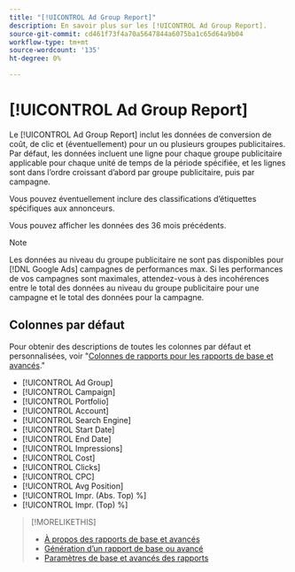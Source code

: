 ```yaml
---
title: "[!UICONTROL Ad Group Report]"
description: En savoir plus sur les [!UICONTROL Ad Group Report].
source-git-commit: cd461f73f4a70a5647844a6075ba1c65d64a9b04
workflow-type: tm+mt
source-wordcount: '135'
ht-degree: 0%

---
```


# [!UICONTROL Ad Group Report]

Le [!UICONTROL Ad Group Report] inclut les données de conversion de coût, de clic et (éventuellement) pour un ou plusieurs groupes publicitaires. Par défaut, les données incluent une ligne pour chaque groupe publicitaire applicable pour chaque unité de temps de la période spécifiée, et les lignes sont dans l’ordre croissant d’abord par groupe publicitaire, puis par campagne.

Vous pouvez éventuellement inclure des classifications d’étiquettes spécifiques aux annonceurs.

Vous pouvez afficher les données des 36 mois précédents.

>[!NOTE]
>
>Les données au niveau du groupe publicitaire ne sont pas disponibles pour [!DNL Google Ads] campagnes de performances max. Si les performances de vos campagnes sont maximales, attendez-vous à des incohérences entre le total des données au niveau du groupe publicitaire pour une campagne et le total des données pour la campagne.

## Colonnes par défaut

Pour obtenir des descriptions de toutes les colonnes par défaut et personnalisées, voir &quot;[Colonnes de rapports pour les rapports de base et avancés](basic-advanced-report-columns.md).&quot;

* [!UICONTROL Ad Group]
* [!UICONTROL Campaign]
* [!UICONTROL Portfolio]
* [!UICONTROL Account]
* [!UICONTROL Search Engine]
* [!UICONTROL Start Date]
* [!UICONTROL End Date]
* [!UICONTROL Impressions]
* [!UICONTROL Cost]
* [!UICONTROL Clicks]
* [!UICONTROL CPC]
* [!UICONTROL Avg Position]
* [!UICONTROL Impr. (Abs. Top) %]
* [!UICONTROL Impr. (Top) %]

>[!MORELIKETHIS]
>
>* [À propos des rapports de base et avancés](basic-advanced-report-about.md)
>* [Génération d’un rapport de base ou avancé](basic-advanced-report-generate.md)
>* [Paramètres de base et avancés des rapports](basic-advanced-report-settings.md)


